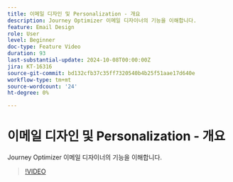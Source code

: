 ```yaml
---
title: 이메일 디자인 및 Personalization - 개요
description: Journey Optimizer 이메일 디자이너의 기능을 이해합니다.
feature: Email Design
role: User
level: Beginner
doc-type: Feature Video
duration: 93
last-substantial-update: 2024-10-08T00:00:00Z
jira: KT-16316
source-git-commit: bd132cfb37c35ff7320540b4b25f51aae17d640e
workflow-type: tm+mt
source-wordcount: '24'
ht-degree: 0%

---
```



# 이메일 디자인 및 Personalization - 개요

Journey Optimizer 이메일 디자이너의 기능을 이해합니다.

>[!VIDEO](https://video.tv.adobe.com/v/3432676/?learn=on)
